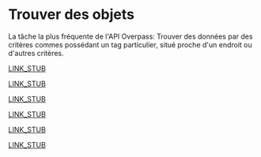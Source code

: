 Trouver des objets
==================

La tâche la plus fréquente de l'API Overpass:
Trouver des données par des critères commes possédant un tag particulier, situé proche d'un endroit ou d'autres critères.

[LINK_STUB](nominatim.md)

[LINK_STUB](per_tag.md)

[LINK_STUB](chaining.md)

[LINK_STUB](union.md)

[LINK_STUB](lrs.md)

[LINK_STUB](misc_criteria.md)
<!--
Encore plus des criterions comme cherchant par longeur, par version d'objet, par nombre d'changeset ou nombre des members.
-->
